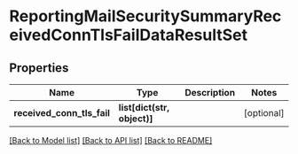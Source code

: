 # ReportingMailSecuritySummaryReceivedConnTlsFailDataResultSet

## Properties
Name | Type | Description | Notes
------------ | ------------- | ------------- | -------------
**received_conn_tls_fail** | **list[dict(str, object)]** |  | [optional] 

[[Back to Model list]](../README.md#documentation-for-models) [[Back to API list]](../README.md#documentation-for-api-endpoints) [[Back to README]](../README.md)

